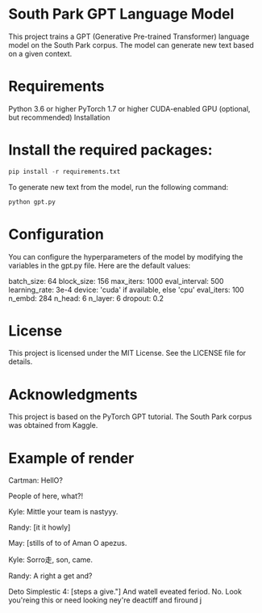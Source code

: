 # South Park GPT Language Model
This project trains a GPT (Generative Pre-trained Transformer) language model on the South Park corpus. The model can generate new text based on a given context.

# Requirements
Python 3.6 or higher
PyTorch 1.7 or higher
CUDA-enabled GPU (optional, but recommended)
Installation


# Install the required packages:

```python
pip install -r requirements.txt

```



To generate new text from the model, run the following command:

```python
python gpt.py
```


# Configuration
You can configure the hyperparameters of the model by modifying the variables in the gpt.py file. Here are the default values:

batch_size: 64
block_size: 156
max_iters: 1000
eval_interval: 500
learning_rate: 3e-4
device: 'cuda' if available, else 'cpu'
eval_iters: 100
n_embd: 284
n_head: 6
n_layer: 6
dropout: 0.2


# License
This project is licensed under the MIT License. See the LICENSE file for details.

# Acknowledgments
This project is based on the PyTorch GPT tutorial. The South Park corpus was obtained from Kaggle.

# Example of render

Cartman:  HellO?
 
People of here, what?!
 
Kyle: Mittle your team is nastyyy.
 
Randy: [it it howly]
 
May: [stills of to of Aman O apezus.
 
Kyle: Sorro走, son, came.
 
 
Randy: A right a get and?
 
Deto Simplestic 4: [steps a give."] And watell eveated feriod. No. Look you'reing this or need looking ney're deactiff and firound j


